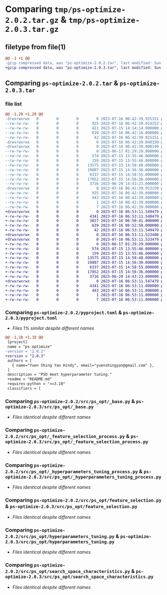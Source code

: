 # Comparing `tmp/ps-optimize-2.0.2.tar.gz` & `tmp/ps-optimize-2.0.3.tar.gz`

## filetype from file(1)

```diff
@@ -1 +1 @@
-gzip compressed data, was "ps-optimize-2.0.2.tar", last modified: Sun Jul 16 06:42:39 2023, max compression
+gzip compressed data, was "ps-optimize-2.0.3.tar", last modified: Sun Jul 16 06:53:11 2023, max compression
```

## Comparing `ps-optimize-2.0.2.tar` & `ps-optimize-2.0.3.tar`

### file list

```diff
@@ -1,20 +1,20 @@
-drwxrwxrwx   0        0        0        0 2023-07-16 06:42:39.915151 ps-optimize-2.0.2/
--rw-rw-rw-   0        0        0      925 2023-07-16 06:42:39.914152 ps-optimize-2.0.2/PKG-INFO
--rw-rw-rw-   0        0        0      411 2023-07-15 14:14:14.000000 ps-optimize-2.0.2/README.md
--rw-rw-rw-   0        0        0      639 2023-07-16 06:42:16.000000 ps-optimize-2.0.2/pyproject.toml
--rw-rw-rw-   0        0        0       42 2023-07-16 06:42:39.915151 ps-optimize-2.0.2/setup.cfg
-drwxrwxrwx   0        0        0        0 2023-07-16 06:42:39.849150 ps-optimize-2.0.2/src/
-drwxrwxrwx   0        0        0        0 2023-07-16 06:42:39.900149 ps-optimize-2.0.2/src/ps_opt/
--rw-rw-rw-   0        0        0        0 2023-06-17 01:29:29.000000 ps-optimize-2.0.2/src/ps_opt/__init__.py
--rw-rw-rw-   0        0        0      574 2023-07-15 13:55:46.000000 ps-optimize-2.0.2/src/ps_opt/_base.py
--rw-rw-rw-   0        0        0      159 2023-07-15 13:55:46.000000 ps-optimize-2.0.2/src/ps_opt/_error.py
--rw-rw-rw-   0        0        0    13575 2023-07-15 14:58:48.000000 ps-optimize-2.0.2/src/ps_opt/_feature_selection_process.py
--rw-rw-rw-   0        0        0    19807 2023-07-15 14:56:30.000000 ps-optimize-2.0.2/src/ps_opt/_hyperparameters_tuning_process.py
--rw-rw-rw-   0        0        0     6337 2023-07-15 14:58:55.000000 ps-optimize-2.0.2/src/ps_opt/feature_selection.py
--rw-rw-rw-   0        0        0    17852 2023-07-15 14:56:36.000000 ps-optimize-2.0.2/src/ps_opt/hyperparameters_tuning.py
--rw-rw-rw-   0        0        0     3716 2023-06-20 14:43:23.000000 ps-optimize-2.0.2/src/ps_opt/search_space_characteristics.py
-drwxrwxrwx   0        0        0        0 2023-07-16 06:42:39.913150 ps-optimize-2.0.2/src/ps_optimize.egg-info/
--rw-rw-rw-   0        0        0      925 2023-07-16 06:42:39.000000 ps-optimize-2.0.2/src/ps_optimize.egg-info/PKG-INFO
--rw-rw-rw-   0        0        0      443 2023-07-16 06:42:39.000000 ps-optimize-2.0.2/src/ps_optimize.egg-info/SOURCES.txt
--rw-rw-rw-   0        0        0        1 2023-07-16 06:42:39.000000 ps-optimize-2.0.2/src/ps_optimize.egg-info/dependency_links.txt
--rw-rw-rw-   0        0        0        7 2023-07-16 06:42:39.000000 ps-optimize-2.0.2/src/ps_optimize.egg-info/top_level.txt
+drwxrwxrwx   0        0        0        0 2023-07-16 06:53:11.549479 ps-optimize-2.0.3/
+-rw-rw-rw-   0        0        0     4341 2023-07-16 06:53:11.548479 ps-optimize-2.0.3/PKG-INFO
+-rw-rw-rw-   0        0        0     3827 2023-07-16 06:50:41.000000 ps-optimize-2.0.3/README.md
+-rw-rw-rw-   0        0        0      639 2023-07-16 06:52:58.000000 ps-optimize-2.0.3/pyproject.toml
+-rw-rw-rw-   0        0        0       42 2023-07-16 06:53:11.549479 ps-optimize-2.0.3/setup.cfg
+drwxrwxrwx   0        0        0        0 2023-07-16 06:53:11.523480 ps-optimize-2.0.3/src/
+drwxrwxrwx   0        0        0        0 2023-07-16 06:53:11.533479 ps-optimize-2.0.3/src/ps_opt/
+-rw-rw-rw-   0        0        0        0 2023-06-17 01:29:29.000000 ps-optimize-2.0.3/src/ps_opt/__init__.py
+-rw-rw-rw-   0        0        0      574 2023-07-15 13:55:46.000000 ps-optimize-2.0.3/src/ps_opt/_base.py
+-rw-rw-rw-   0        0        0      159 2023-07-15 13:55:46.000000 ps-optimize-2.0.3/src/ps_opt/_error.py
+-rw-rw-rw-   0        0        0    13575 2023-07-15 14:58:48.000000 ps-optimize-2.0.3/src/ps_opt/_feature_selection_process.py
+-rw-rw-rw-   0        0        0    19807 2023-07-15 14:56:30.000000 ps-optimize-2.0.3/src/ps_opt/_hyperparameters_tuning_process.py
+-rw-rw-rw-   0        0        0     6337 2023-07-15 14:58:55.000000 ps-optimize-2.0.3/src/ps_opt/feature_selection.py
+-rw-rw-rw-   0        0        0    17852 2023-07-15 14:56:36.000000 ps-optimize-2.0.3/src/ps_opt/hyperparameters_tuning.py
+-rw-rw-rw-   0        0        0     3716 2023-06-20 14:43:23.000000 ps-optimize-2.0.3/src/ps_opt/search_space_characteristics.py
+drwxrwxrwx   0        0        0        0 2023-07-16 06:53:11.547479 ps-optimize-2.0.3/src/ps_optimize.egg-info/
+-rw-rw-rw-   0        0        0     4341 2023-07-16 06:53:11.000000 ps-optimize-2.0.3/src/ps_optimize.egg-info/PKG-INFO
+-rw-rw-rw-   0        0        0      443 2023-07-16 06:53:11.000000 ps-optimize-2.0.3/src/ps_optimize.egg-info/SOURCES.txt
+-rw-rw-rw-   0        0        0        1 2023-07-16 06:53:11.000000 ps-optimize-2.0.3/src/ps_optimize.egg-info/dependency_links.txt
+-rw-rw-rw-   0        0        0        7 2023-07-16 06:53:11.000000 ps-optimize-2.0.3/src/ps_optimize.egg-info/top_level.txt
```

### Comparing `ps-optimize-2.0.2/pyproject.toml` & `ps-optimize-2.0.3/pyproject.toml`

 * *Files 1% similar despite different names*

```diff
@@ -1,10 +1,10 @@
 [project]
 name = "ps-optimize"
-version = "2.0.2"
+version = "2.0.3"
 authors = [
   { name="Yuen Shing Yan Hindy", email="yuenshingyan@gmail.com" },
 ]
 description = "PSO meet hyperparameter tuning."
 readme = "README.md"
 requires-python = ">=3.10"
 classifiers = [
```

### Comparing `ps-optimize-2.0.2/src/ps_opt/_base.py` & `ps-optimize-2.0.3/src/ps_opt/_base.py`

 * *Files identical despite different names*

### Comparing `ps-optimize-2.0.2/src/ps_opt/_feature_selection_process.py` & `ps-optimize-2.0.3/src/ps_opt/_feature_selection_process.py`

 * *Files identical despite different names*

### Comparing `ps-optimize-2.0.2/src/ps_opt/_hyperparameters_tuning_process.py` & `ps-optimize-2.0.3/src/ps_opt/_hyperparameters_tuning_process.py`

 * *Files identical despite different names*

### Comparing `ps-optimize-2.0.2/src/ps_opt/feature_selection.py` & `ps-optimize-2.0.3/src/ps_opt/feature_selection.py`

 * *Files identical despite different names*

### Comparing `ps-optimize-2.0.2/src/ps_opt/hyperparameters_tuning.py` & `ps-optimize-2.0.3/src/ps_opt/hyperparameters_tuning.py`

 * *Files identical despite different names*

### Comparing `ps-optimize-2.0.2/src/ps_opt/search_space_characteristics.py` & `ps-optimize-2.0.3/src/ps_opt/search_space_characteristics.py`

 * *Files identical despite different names*

